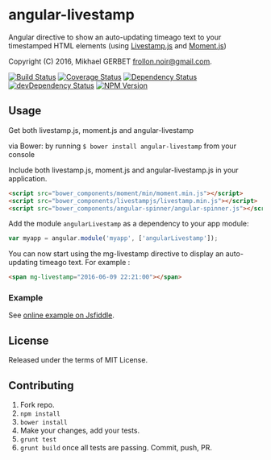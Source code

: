 # angular-livestamp

Angular directive to show an auto-updating timeago text to your timestamped HTML elements (using [Livestamp.js](https://mattbradley.github.io/livestampjs/) and [Moment.js](http://momentjs.com/))

Copyright (C) 2016, Mikhael GERBET <frollon.noir@gmail.com>.

[![Build Status](https://travis-ci.org/MikhaelGerbet/angular-livestamp.png?branch=master)](https://travis-ci.org/MikhaelGerbet/angular-livestamp)
[![Coverage Status](https://coveralls.io/repos/github/MikhaelGerbet/angular-livestamp/badge.svg?branch=master)](https://coveralls.io/github/MikhaelGerbet/angular-livestamp?branch=master)
[![Dependency Status](https://david-dm.org/MikhaelGerbet/angular-livestamp.svg?style=flat)](https://david-dm.org/MikhaelGerbet/angular-livestamp)
[![devDependency Status](https://david-dm.org/MikhaelGerbet/angular-livestamp/dev-status.svg?style=flat)](https://david-dm.org/MikhaelGerbet/angular-livestamp#info=devDependencies)
[![NPM Version](http://img.shields.io/npm/v/angular-livestamp.svg?style=flat)](https://www.npmjs.org/)




## Usage

Get both livestamp.js, moment.js and angular-livestamp

via Bower: by running ``` $ bower install angular-livestamp ``` from your console

Include both livestamp.js, moment.js and angular-livestamp.js in your application.

```html
<script src="bower_components/moment/min/moment.min.js"></script>
<script src="bower_components/livestampjs/livestamp.min.js"></script>
<script src="bower_components/angular-spinner/angular-spinner.js"></script>
```

Add the module `angularLivestamp` as a dependency to your app module:

```js
var myapp = angular.module('myapp', ['angularLivestamp']);
```

You can now start using the mg-livestamp directive to display an auto-updating timeago text.
For example :

```html
<span mg-livestamp="2016-06-09 22:21:00"></span>
```

### Example

See [online example on Jsfiddle](https://jsfiddle.net/mikhaelgerbet/r5kfj7b1/).

## License

Released under the terms of MIT License.

## Contributing

1. Fork repo.
2. `npm install`
3. `bower install`
4. Make your changes, add your tests.
5. `grunt test`
6. `grunt build` once all tests are passing. Commit, push, PR.
